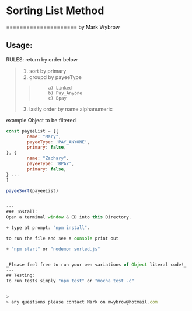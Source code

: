 # Sorting List Method
=====================
by Mark Wybrow

## Usage:
RULES: return by order below

> 	1) sort by primary 
> 	2) groupd by payeeType
>>			a) Linked
>>			b) Pay_Anyone
>>			c) Bpay
> 	3) lastly order by name alphanumeric	

example Object to be filtered

```javascript
const payeeList = [{
		name: "Mary",
		payeeType: 'PAY_ANYONE',
		primary: false,
}, {
		name: "Zachary",
		payeeType: 'BPAY',
		primary: false,
} ...
]

payeeSort(payeeList)


---
### Install:
Open a terminal window & CD into this Directory. 

+ type at prompt: "npm install".

to run the file and see a console print out 

+ "npm start" or "nodemon sorted.js"


_Please feel free to run your own variations of Object literal code!_
---
## Testing:
To run tests simply "npm test" or "mocha test -c" 


>
> any questions please contact Mark on mwybrow@hotmail.com